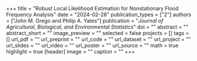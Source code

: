 +++ 
title = "Robust Local Likelihood Estimation for Nonstationary Flood Frequency Analysis" 
date = "2024-02-28" 
publication_types = ["2"] 
authors = ["John M. Grego and Philip A. Yates"] 
publication = "_Journal of Agricultural, Biological, and Environmental Statistics_" 
doi = "" 
abstract = "" 
abstract_short = "" 
image_preview = "" 
selected = false 
projects = [] 
tags = [] 
url_pdf = "" 
url_preprint = "" 
url_code = "" 
url_dataset = "" 
url_project = "" 
url_slides = "" 
url_video = "" 
url_poster = "" 
url_source = "" 
math = true 
highlight = true 
[header] 
image = "" 
caption = "" 
+++
